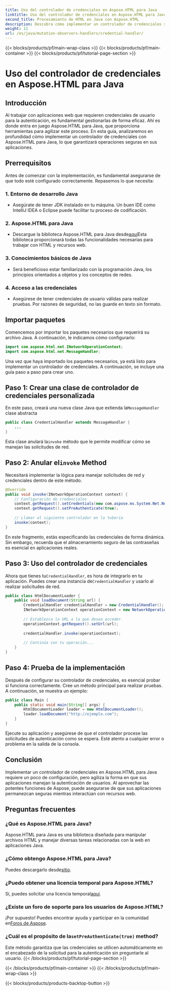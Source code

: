 ```yaml
---
title: Uso del controlador de credenciales en Aspose.HTML para Java
linktitle: Uso del controlador de credenciales en Aspose.HTML para Java
second_title: Procesamiento de HTML en Java con Aspose.HTML
description: Descubra cómo implementar un controlador de credenciales seguro utilizando Aspose.HTML para Java para administrar la autenticación de usuarios de manera efectiva.
weight: 11
url: /es/java/mutation-observers-handlers/credential-handler/
---
```


{{< blocks/products/pf/main-wrap-class >}}
{{< blocks/products/pf/main-container >}}
{{< blocks/products/pf/tutorial-page-section >}}

# Uso del controlador de credenciales en Aspose.HTML para Java

## Introducción
Al trabajar con aplicaciones web que requieren credenciales de usuario para la autenticación, es fundamental gestionarlas de forma eficaz. Ahí es donde entra en juego Aspose.HTML para Java, que proporciona herramientas para agilizar este proceso. En esta guía, analizaremos en profundidad cómo implementar un controlador de credenciales con Aspose.HTML para Java, lo que garantizará operaciones seguras en sus aplicaciones.
## Prerrequisitos
Antes de comenzar con la implementación, es fundamental asegurarse de que todo esté configurado correctamente. Repasemos lo que necesita:
### 1. Entorno de desarrollo Java
- Asegúrate de tener JDK instalado en tu máquina. Un buen IDE como IntelliJ IDEA o Eclipse puede facilitar tu proceso de codificación.
### 2. Aspose.HTML para Java
-  Descargue la biblioteca Aspose.HTML para Java desde[aquí](https://releases.aspose.com/html/java/)Esta biblioteca proporcionará todas las funcionalidades necesarias para trabajar con HTML y recursos web.
### 3. Conocimientos básicos de Java
- Será beneficioso estar familiarizado con la programación Java, los principios orientados a objetos y los conceptos de redes.
### 4. Acceso a las credenciales
- Asegúrese de tener credenciales de usuario válidas para realizar pruebas. Por razones de seguridad, no las guarde en texto sin formato.
## Importar paquetes
Comencemos por importar los paquetes necesarios que requerirá su archivo Java. A continuación, le indicamos cómo configurarlo:
```java
import com.aspose.html.net.INetworkOperationContext;
import com.aspose.html.net.MessageHandler;
```
Una vez que haya importado los paquetes necesarios, ya está listo para implementar un controlador de credenciales. A continuación, se incluye una guía paso a paso para crear uno.
## Paso 1: Crear una clase de controlador de credenciales personalizada
 En este paso, creará una nueva clase Java que extienda la`MessageHandler` clase abstracta
```java
public class CredentialHandler extends MessageHandler {
    ...
}
```
 Esta clase anulará la`invoke` método que le permite modificar cómo se manejan las solicitudes de red.
##  Paso 2: Anular el`invoke` Method
Necesitará implementar la lógica para manejar solicitudes de red y credenciales dentro de este método.
```java
@Override
public void invoke(INetworkOperationContext context) {
    // Configuración de credenciales
    context.getRequest().setCredentials(new com.aspose.ms.System.Net.NetworkCredential("username", "securelystoredpassword"));
    context.getRequest().setPreAuthenticate(true);
    
    // Llamar al siguiente controlador en la tubería
    invoke(context);
}
```
En este fragmento, estás especificando las credenciales de forma dinámica. Sin embargo, recuerda que el almacenamiento seguro de las contraseñas es esencial en aplicaciones reales.
## Paso 3: Uso del controlador de credenciales
Ahora que tienes tu`CredentialHandler`, es hora de integrarlo en tu aplicación.
 Puedes crear una instancia de`CredentialHandler` y usarlo al realizar solicitudes de red.
```java
public class HtmlDocumentLoader {
    public void loadDocument(String url) {
        CredentialHandler credentialHandler = new CredentialHandler();
        INetworkOperationContext operationContext = new NetworkOperationContext();
        
        // Establezca la URL a la que desea acceder.
        operationContext.getRequest().setUrl(url);
        
        credentialHandler.invoke(operationContext);
    
        // Continúa con tu operación...
    }
}
```
## Paso 4: Prueba de la implementación
Después de configurar su controlador de credenciales, es esencial probar si funciona correctamente.
Cree un método principal para realizar pruebas. A continuación, se muestra un ejemplo:
```java
public class Main {
    public static void main(String[] args) {
        HtmlDocumentLoader loader = new HtmlDocumentLoader();
        loader.loadDocument("http://ejemplo.com");
    }
}
```
Ejecute su aplicación y asegúrese de que el controlador procese las solicitudes de autenticación como se espera. Esté atento a cualquier error o problema en la salida de la consola.
## Conclusión
Implementar un controlador de credenciales en Aspose.HTML para Java requiere un poco de configuración, pero agiliza la forma en que sus aplicaciones manejan la autenticación de usuarios. Al aprovechar las potentes funciones de Aspose, puede asegurarse de que sus aplicaciones permanezcan seguras mientras interactúan con recursos web.

## Preguntas frecuentes
### ¿Qué es Aspose.HTML para Java?  
Aspose.HTML para Java es una biblioteca diseñada para manipular archivos HTML y manejar diversas tareas relacionadas con la web en aplicaciones Java.
### ¿Cómo obtengo Aspose.HTML para Java?  
 Puedes descargarlo desde[sitio](https://releases.aspose.com/html/java/).
### ¿Puedo obtener una licencia temporal para Aspose.HTML?  
 Sí, puedes solicitar una licencia temporal[aquí](https://purchase.aspose.com/temporary-license/).
### ¿Existe un foro de soporte para los usuarios de Aspose.HTML?  
 ¡Por supuesto! Puedes encontrar ayuda y participar en la comunidad en[Foros de Aspose](https://forum.aspose.com/c/html/29).
###  ¿Cuál es el propósito de la`setPreAuthenticate(true)` method?  
Este método garantiza que las credenciales se utilicen automáticamente en el encabezado de la solicitud para la autenticación sin preguntarle al usuario.
{{< /blocks/products/pf/tutorial-page-section >}}

{{< /blocks/products/pf/main-container >}}
{{< /blocks/products/pf/main-wrap-class >}}

{{< blocks/products/products-backtop-button >}}
